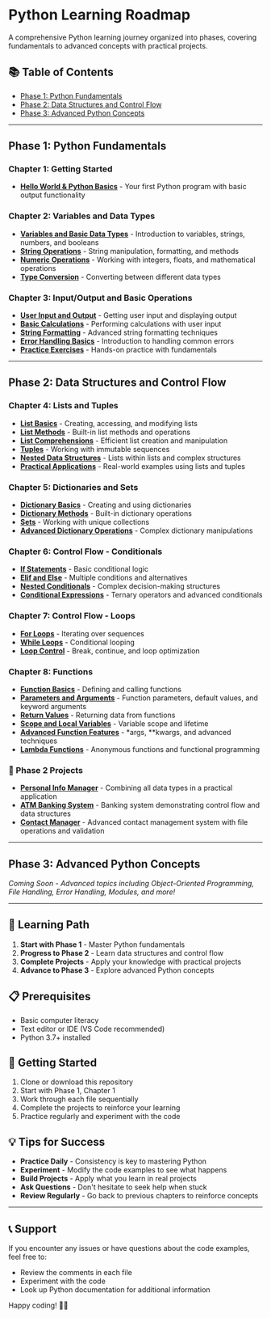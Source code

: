 # Python Learning Roadmap

A comprehensive Python learning journey organized into phases, covering fundamentals to advanced concepts with practical projects.

## 📚 Table of Contents

- [Phase 1: Python Fundamentals](#phase-1-python-fundamentals)
- [Phase 2: Data Structures and Control Flow](#phase-2-data-structures-and-control-flow)
- [Phase 3: Advanced Python Concepts](#phase-3-advanced-python-concepts)

---

## Phase 1: Python Fundamentals

### Chapter 1: Getting Started
- **[Hello World & Python Basics](Phase_1_Python%20Fundamentals/Chapter%201.py)** - Your first Python program with basic output functionality

### Chapter 2: Variables and Data Types
- **[Variables and Basic Data Types](Phase_1_Python%20Fundamentals/Chapter_2_1.py)** - Introduction to variables, strings, numbers, and booleans
- **[String Operations](Phase_1_Python%20Fundamentals/Chapter_2_2.py)** - String manipulation, formatting, and methods
- **[Numeric Operations](Phase_1_Python%20Fundamentals/Chapter_2_3.py)** - Working with integers, floats, and mathematical operations
- **[Type Conversion](Phase_1_Python%20Fundamentals/Chapter_2_4.py)** - Converting between different data types

### Chapter 3: Input/Output and Basic Operations
- **[User Input and Output](Phase_1_Python%20Fundamentals/Chapter_3_1.py)** - Getting user input and displaying output
- **[Basic Calculations](Phase_1_Python%20Fundamentals/Chapter_3_2.py)** - Performing calculations with user input
- **[String Formatting](Phase_1_Python%20Fundamentals/Chapter_3_3.py)** - Advanced string formatting techniques
- **[Error Handling Basics](Phase_1_Python%20Fundamentals/Chapter_3_4.py)** - Introduction to handling common errors
- **[Practice Exercises](Phase_1_Python%20Fundamentals/Chapter_3_5.py)** - Hands-on practice with fundamentals

---

## Phase 2: Data Structures and Control Flow

### Chapter 4: Lists and Tuples
- **[List Basics](Phase_2_Data%20Structures%20and%20Control%20Flow/Chapter_4_1.py)** - Creating, accessing, and modifying lists
- **[List Methods](Phase_2_Data%20Structures%20and%20Control%20Flow/Chapter_4_2.py)** - Built-in list methods and operations
- **[List Comprehensions](Phase_2_Data%20Structures%20and%20Control%20Flow/Chapter_4_3.py)** - Efficient list creation and manipulation
- **[Tuples](Phase_2_Data%20Structures%20and%20Control%20Flow/Chapter_4_4.py)** - Working with immutable sequences
- **[Nested Data Structures](Phase_2_Data%20Structures%20and%20Control%20Flow/Chapter_4_5.py)** - Lists within lists and complex structures
- **[Practical Applications](Phase_2_Data%20Structures%20and%20Control%20Flow/Chapter_4_6.py)** - Real-world examples using lists and tuples

### Chapter 5: Dictionaries and Sets
- **[Dictionary Basics](Phase_2_Data%20Structures%20and%20Control%20Flow/Chapter_5_1.py)** - Creating and using dictionaries
- **[Dictionary Methods](Phase_2_Data%20Structures%20and%20Control%20Flow/Chapter_5_2.py)** - Built-in dictionary operations
- **[Sets](Phase_2_Data%20Structures%20and%20Control%20Flow/Chapter_5_3.py)** - Working with unique collections
- **[Advanced Dictionary Operations](Phase_2_Data%20Structures%20and%20Control%20Flow/Chapter_5_4.py)** - Complex dictionary manipulations

### Chapter 6: Control Flow - Conditionals
- **[If Statements](Phase_2_Data%20Structures%20and%20Control%20Flow/Chapter_6_1.py)** - Basic conditional logic
- **[Elif and Else](Phase_2_Data%20Structures%20and%20Control%20Flow/Chapter_6_2.py)** - Multiple conditions and alternatives
- **[Nested Conditionals](Phase_2_Data%20Structures%20and%20Control%20Flow/Chapter_6_3.py)** - Complex decision-making structures
- **[Conditional Expressions](Phase_2_Data%20Structures%20and%20Control%20Flow/Chapter_6_4.py)** - Ternary operators and advanced conditionals

### Chapter 7: Control Flow - Loops
- **[For Loops](Phase_2_Data%20Structures%20and%20Control%20Flow/Chapter_7_1.py)** - Iterating over sequences
- **[While Loops](Phase_2_Data%20Structures%20and%20Control%20Flow/Chapter_7_2.py)** - Conditional looping
- **[Loop Control](Phase_2_Data%20Structures%20and%20Control%20Flow/Chapter_7_3.py)** - Break, continue, and loop optimization

### Chapter 8: Functions
- **[Function Basics](Phase_2_Data%20Structures%20and%20Control%20Flow/Chapter_8_1.py)** - Defining and calling functions
- **[Parameters and Arguments](Phase_2_Data%20Structures%20and%20Control%20Flow/Chapter_8_2.py)** - Function parameters, default values, and keyword arguments
- **[Return Values](Phase_2_Data%20Structures%20and%20Control%20Flow/Chapter_8_3.py)** - Returning data from functions
- **[Scope and Local Variables](Phase_2_Data%20Structures%20and%20Control%20Flow/Chapter_8_4.py)** - Variable scope and lifetime
- **[Advanced Function Features](Phase_2_Data%20Structures%20and%20Control%20Flow/Chapter_8_5.py)** - *args, **kwargs, and advanced techniques
- **[Lambda Functions](Phase_2_Data%20Structures%20and%20Control%20Flow/Chapter_8_6.py)** - Anonymous functions and functional programming

### 🚀 Phase 2 Projects
- **[Personal Info Manager](Phase_2_Data%20Structures%20and%20Control%20Flow/Project_1.py)** - Combining all data types in a practical application
- **[ATM Banking System](Phase_2_Data%20Structures%20and%20Control%20Flow/Project_2.py)** - Banking system demonstrating control flow and data structures
- **[Contact Manager](Phase_2_Data%20Structures%20and%20Control%20Flow/Project_3.py)** - Advanced contact management system with file operations and validation

---

## Phase 3: Advanced Python Concepts

*Coming Soon - Advanced topics including Object-Oriented Programming, File Handling, Error Handling, Modules, and more!*

---

## 🎯 Learning Path

1. **Start with Phase 1** - Master Python fundamentals
2. **Progress to Phase 2** - Learn data structures and control flow
3. **Complete Projects** - Apply your knowledge with practical projects
4. **Advance to Phase 3** - Explore advanced Python concepts

## 📋 Prerequisites

- Basic computer literacy
- Text editor or IDE (VS Code recommended)
- Python 3.7+ installed

## 🚀 Getting Started

1. Clone or download this repository
2. Start with Phase 1, Chapter 1
3. Work through each file sequentially
4. Complete the projects to reinforce your learning
5. Practice regularly and experiment with the code

## 💡 Tips for Success

- **Practice Daily** - Consistency is key to mastering Python
- **Experiment** - Modify the code examples to see what happens
- **Build Projects** - Apply what you learn in real projects
- **Ask Questions** - Don't hesitate to seek help when stuck
- **Review Regularly** - Go back to previous chapters to reinforce concepts

---

## 📞 Support

If you encounter any issues or have questions about the code examples, feel free to:
- Review the comments in each file
- Experiment with the code
- Look up Python documentation for additional information

Happy coding! 🐍✨